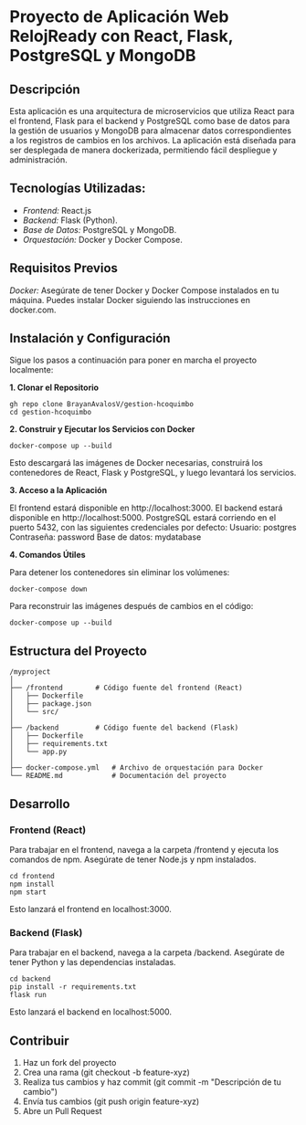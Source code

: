 
# Proyecto de Aplicación Web RelojReady con React, Flask, PostgreSQL y MongoDB
## Descripción
Esta aplicación es una arquitectura de microservicios que utiliza React para el frontend, Flask para el backend y PostgreSQL como base de datos para la gestión de usuarios y MongoDB para almacenar datos correspondientes a los registros de cambios en los archivos. La aplicación está diseñada para ser desplegada de manera dockerizada, permitiendo fácil despliegue y administración.

## Tecnologías Utilizadas:

- *Frontend:* React.js
- *Backend:* Flask (Python).
- *Base de Datos:* PostgreSQL y MongoDB.
- *Orquestación:* Docker y Docker Compose.
  
## Requisitos Previos

*Docker:* Asegúrate de tener Docker y Docker Compose instalados en tu máquina. Puedes instalar Docker siguiendo las instrucciones en docker.com.

## Instalación y Configuración

Sigue los pasos a continuación para poner en marcha el proyecto localmente:

  **1. Clonar el Repositorio**
```
gh repo clone BrayanAvalosV/gestion-hcoquimbo
cd gestion-hcoquimbo  
```

  **2. Construir y Ejecutar los Servicios con Docker**
```
docker-compose up --build
```
Esto descargará las imágenes de Docker necesarias, construirá los contenedores de React, Flask y PostgreSQL, y luego levantará los servicios.

  **3. Acceso a la Aplicación**


El frontend estará disponible en http://localhost:3000.
El backend estará disponible en http://localhost:5000.
PostgreSQL estará corriendo en el puerto 5432, con las siguientes credenciales por defecto:
Usuario: postgres
Contraseña: password
Base de datos: mydatabase


  **4. Comandos Útiles**

Para detener los contenedores sin eliminar los volúmenes:
```
docker-compose down
```
Para reconstruir las imágenes después de cambios en el código:
```
docker-compose up --build
```

## Estructura del Proyecto
```
/myproject
│
├── /frontend        # Código fuente del frontend (React)
│   ├── Dockerfile
│   ├── package.json
│   └── src/
│
├── /backend         # Código fuente del backend (Flask)
│   ├── Dockerfile
│   ├── requirements.txt
│   └── app.py
│
├── docker-compose.yml   # Archivo de orquestación para Docker
└── README.md            # Documentación del proyecto
```
## Desarrollo
### Frontend (React)
Para trabajar en el frontend, navega a la carpeta /frontend y ejecuta los comandos de npm. Asegúrate de tener Node.js y npm instalados.
```
cd frontend
npm install
npm start
```
Esto lanzará el frontend en localhost:3000.

### Backend (Flask)
Para trabajar en el backend, navega a la carpeta /backend. Asegúrate de tener Python y las dependencias instaladas.
```
cd backend
pip install -r requirements.txt
flask run
```
Esto lanzará el backend en localhost:5000.

## Contribuir
1. Haz un fork del proyecto
2. Crea una rama (git checkout -b feature-xyz)
3. Realiza tus cambios y haz commit (git commit -m "Descripción de tu cambio")
4. Envía tus cambios (git push origin feature-xyz)
5. Abre un Pull Request

